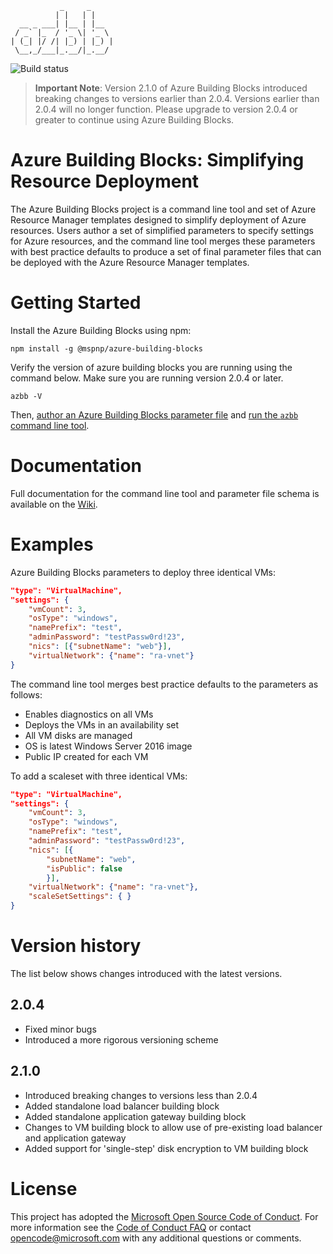 ```
           _     _     
          | |   | |    
  __ _ ___| |__ | |__  
 / _` |_  / '_ \| '_ \ 
| (_| |/ /| |_) | |_) |
 \__,_/___|_.__/|_.__/ 
```

![Build status](https://travis-ci.org/mspnp/template-building-blocks.svg?branch=master)

> __Important Note__: Version 2.1.0 of Azure Building Blocks introduced breaking changes to versions earlier than 2.0.4. Versions earlier than 2.0.4 will no longer function. Please upgrade to version 2.0.4 or greater to continue using Azure Building Blocks. 

# Azure Building Blocks: Simplifying Resource Deployment

The Azure Building Blocks project is a command line tool and set of Azure Resource Manager templates designed to simplify deployment of Azure resources. Users author a set of simplified parameters to specify settings for Azure resources, and the command line tool merges these parameters with best practice defaults to produce a set of final parameter files that can be deployed with the Azure Resource Manager templates.

# Getting Started

Install the Azure Building Blocks using npm:

```
npm install -g @mspnp/azure-building-blocks
```

Verify the version of azure building blocks you are running using the command below. Make sure you are running version 2.0.4 or later.

```
azbb -V
```

Then, [author an Azure Building Blocks parameter file](https://github.com/mspnp/template-building-blocks/wiki/create-a-template-building-blocks-parameter-file) and [run the `azbb` command line tool](https://github.com/mspnp/template-building-blocks/wiki/command-line-reference).

# Documentation

Full documentation for the command line tool and parameter file schema is available on the [Wiki](https://github.com/mspnp/template-building-blocks/wiki).

# Examples

Azure Building Blocks parameters to deploy three identical VMs:

```json
"type": "VirtualMachine",
"settings": {
    "vmCount": 3,
    "osType": "windows",
    "namePrefix": "test",
    "adminPassword": "testPassw0rd!23",
    "nics": [{"subnetName": "web"}],
    "virtualNetwork": {"name": "ra-vnet"}
}
```

The command line tool merges best practice defaults to the parameters as follows:

-	Enables diagnostics on all VMs
-	Deploys the VMs in an availability set 
-	All VM disks are managed
-	OS is latest Windows Server 2016 image
-	Public IP created for each VM

To add a scaleset with three identical VMs:

```json
"type": "VirtualMachine",
"settings": {
    "vmCount": 3,
    "osType": "windows",
    "namePrefix": "test",
    "adminPassword": "testPassw0rd!23",
    "nics": [{
        "subnetName": "web",
        "isPublic": false
        }],
    "virtualNetwork": {"name": "ra-vnet"},
    "scaleSetSettings": { }
}
```

# Version history

The list below shows changes introduced with the latest versions.

## 2.0.4

- Fixed minor bugs
- Introduced a more rigorous versioning scheme

## 2.1.0

- Introduced breaking changes to versions less than 2.0.4
- Added standalone load balancer building block
- Added standalone application gateway building block
- Changes to VM building block to allow use of pre-existing load balancer and application gateway
- Added support for 'single-step' disk encryption to VM building block

# License

This project has adopted the [Microsoft Open Source Code of Conduct](https://opensource.microsoft.com/codeofconduct/). For more information see the [Code of Conduct FAQ](https://opensource.microsoft.com/codeofconduct/faq/) or contact [opencode@microsoft.com](mailto:opencode@microsoft.com) with any additional questions or comments.
